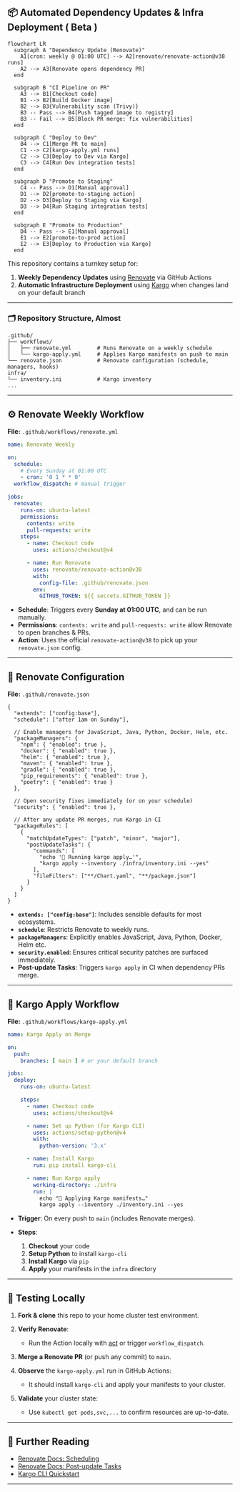 ## 📦 Automated Dependency Updates & Infra Deployment ( Beta )



```mermaid
flowchart LR
  subgraph A "Dependency Update (Renovate)"
    A1[cron: weekly @ 01:00 UTC] --> A2[renovate/renovate-action@v38 runs]
    A2 --> A3[Renovate opens dependency PR]
  end

  subgraph B "CI Pipeline on PR"
    A3 --> B1[Checkout code]
    B1 --> B2[Build Docker image]
    B2 --> B3{Vulnerability scan (Trivy)}
    B3 -- Pass --> B4[Push tagged image to registry]
    B3 -- Fail --> B5[Block PR merge: fix vulnerabilities]
  end

  subgraph C "Deploy to Dev"
    B4 --> C1[Merge PR to main]
    C1 --> C2[kargo-apply.yml runs]
    C2 --> C3[Deploy to Dev via Kargo]
    C3 --> C4[Run Dev integration tests]
  end

  subgraph D "Promote to Staging"
    C4 -- Pass --> D1[Manual approval]
    D1 --> D2[promote-to-staging action]
    D2 --> D3[Deploy to Staging via Kargo]
    D3 --> D4[Run Staging integration tests]
  end

  subgraph E "Promote to Production"
    D4 -- Pass --> E1[Manual approval]
    E1 --> E2[promote-to-prod action]
    E2 --> E3[Deploy to Production via Kargo]
  end
```

  
This repository contains a turnkey setup for:

1. **Weekly Dependency Updates** using [Renovate](https://github.com/renovatebot/renovate) via GitHub Actions
2. **Automatic Infrastructure Deployment** using [Kargo](https://github.com/kubepack/kargo) when changes land on your default branch

---

### 🗂 Repository Structure, Almost

```text
.github/
├── workflows/
│   ├── renovate.yml        # Runs Renovate on a weekly schedule
│   └── kargo-apply.yml     # Applies Kargo manifests on push to main
└── renovate.json           # Renovate configuration (schedule, managers, hooks)
infra/
└── inventory.ini           # Kargo inventory
...
```

---

## ⚙️ Renovate Weekly Workflow

**File:** `.github/workflows/renovate.yml`

```yaml
name: Renovate Weekly

on:
  schedule:
    # Every Sunday at 01:00 UTC
    - cron: '0 1 * * 0'
  workflow_dispatch: # manual trigger

jobs:
  renovate:
    runs-on: ubuntu-latest
    permissions:
      contents: write
      pull-requests: write
    steps:
      - name: Checkout code
        uses: actions/checkout@v4

      - name: Run Renovate
        uses: renovate/renovate-action@v38
        with:
          config-file: .github/renovate.json
        env:
          GITHUB_TOKEN: ${{ secrets.GITHUB_TOKEN }}
```

* **Schedule**: Triggers every **Sunday at 01:00 UTC**, and can be run manually.
* **Permissions**: `contents: write` and `pull-requests: write` allow Renovate to open branches & PRs.
* **Action**: Uses the official `renovate-action@v38` to pick up your `renovate.json` config.

---

## 📝 Renovate Configuration

**File:** `.github/renovate.json`

```jsonc
{
  "extends": ["config:base"],
  "schedule": ["after 1am on Sunday"],

  // Enable managers for JavaScript, Java, Python, Docker, Helm, etc.
  "packageManagers": {
    "npm": { "enabled": true },
    "docker": { "enabled": true },
    "helm": { "enabled": true },
    "maven": { "enabled": true },
    "gradle": { "enabled": true },
    "pip_requirements": { "enabled": true },
    "poetry": { "enabled": true }
  },

  // Open security fixes immediately (or on your schedule)
  "security": { "enabled": true },

  // After any update PR merges, run Kargo in CI
  "packageRules": [
    {
      "matchUpdateTypes": ["patch", "minor", "major"],
      "postUpdateTasks": {
        "commands": [
          "echo '🔄 Running kargo apply…'",
          "kargo apply --inventory ./infra/inventory.ini --yes"
        ],
        "fileFilters": ["**/Chart.yaml", "**/package.json"]
      }
    }
  ]
}
```

* **`extends: ["config:base"]`**: Includes sensible defaults for most ecosystems.
* **`schedule`**: Restricts Renovate to weekly runs.
* **`packageManagers`**: Explicitly enables JavaScript, Java, Python, Docker, Helm etc.
* **`security.enabled`**: Ensures critical security patches are surfaced immediately.
* **Post-update Tasks**: Triggers `kargo apply` in CI when dependency PRs merge.

---

## 🚀 Kargo Apply Workflow

**File:** `.github/workflows/kargo-apply.yml`

```yaml
name: Kargo Apply on Merge

on:
  push:
    branches: [ main ] # or your default branch

jobs:
  deploy:
    runs-on: ubuntu-latest

    steps:
      - name: Checkout code
        uses: actions/checkout@v4

      - name: Set up Python (for Kargo CLI)
        uses: actions/setup-python@v4
        with:
          python-version: '3.x'

      - name: Install Kargo
        run: pip install kargo-cli

      - name: Run Kargo apply
        working-directory: ./infra
        run: |
          echo "🔄 Applying Kargo manifests…"
          kargo apply --inventory ./inventory.ini --yes
```

* **Trigger**: On every push to `main` (includes Renovate merges).
* **Steps**:

  1. **Checkout** your code
  2. **Setup Python** to install `kargo-cli`
  3. **Install Kargo** via `pip`
  4. **Apply** your manifests in the `infra` directory

---

## 🔧 Testing Locally

1. **Fork & clone** this repo to your home cluster test environment.
2. **Verify Renovate**:

   * Run the Action locally with [act](https://github.com/nektos/act) or trigger `workflow_dispatch`.
3. **Merge a Renovate PR** (or push any commit) to `main`.
4. **Observe** the `kargo-apply.yml` run in GitHub Actions:

   * It should install `kargo-cli` and apply your manifests to your cluster.
5. **Validate** your cluster state:

   * Use `kubectl get pods,svc,...` to confirm resources are up-to-date.

---

## 📖 Further Reading

* [Renovate Docs: Scheduling](https://docs.renovatebot.com/configuration-options/#schedule)
* [Renovate Docs: Post-update Tasks](https://docs.renovatebot.com/configuration-options/#post-updatetasks)
* [Kargo CLI Quickstart](https://github.com/kubepack/kargo#quickstart)

---

